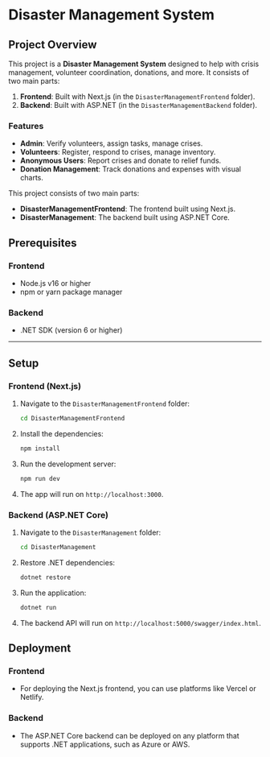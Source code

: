 # Disaster Management System


## Project Overview

This project is a **Disaster Management System** designed to help with crisis management, volunteer coordination, donations, and more. It consists of two main parts:

1. **Frontend**: Built with Next.js (in the `DisasterManagementFrontend` folder).
2. **Backend**: Built with ASP.NET (in the `DisasterManagementBackend` folder).

### Features
- **Admin**: Verify volunteers, assign tasks, manage crises.
- **Volunteers**: Register, respond to crises, manage inventory.
- **Anonymous Users**: Report crises and donate to relief funds.
- **Donation Management**: Track donations and expenses with visual charts.


This project consists of two main parts: 

- **DisasterManagementFrontend**: The frontend built using Next.js.
- **DisasterManagement**: The backend built using ASP.NET Core.

## Prerequisites

### Frontend
- Node.js v16 or higher
- npm or yarn package manager

### Backend
- .NET SDK (version 6 or higher)

---

## Setup

### Frontend (Next.js)
1. Navigate to the `DisasterManagementFrontend` folder:
    ```bash
    cd DisasterManagementFrontend
    ```
2. Install the dependencies:
    ```bash
    npm install
    ```
3. Run the development server:
    ```bash
    npm run dev
    ```
4. The app will run on `http://localhost:3000`.

### Backend (ASP.NET Core)
1. Navigate to the `DisasterManagement` folder:
    ```bash
    cd DisasterManagement
    ```
2. Restore .NET dependencies:
    ```bash
    dotnet restore
    ```
3. Run the application:
    ```bash
    dotnet run
    ```
4. The backend API will run on `http://localhost:5000/swagger/index.html`.

## Deployment
### Frontend
- For deploying the Next.js frontend, you can use platforms like Vercel or Netlify.
  
### Backend
- The ASP.NET Core backend can be deployed on any platform that supports .NET applications, such as Azure or AWS.

